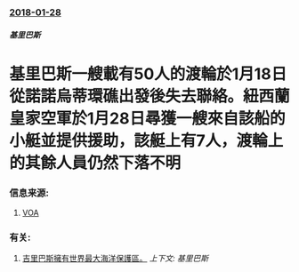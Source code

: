 ### [2018-01-28](/news/2018/01/28/index.md)

##### 基里巴斯
# 基里巴斯一艘載有50人的渡輪於1月18日從諾諾烏蒂環礁出發後失去聯絡。紐西蘭皇家空軍於1月28日尋獲一艘來自該船的小艇並提供援助，該艇上有7人，渡輪上的其餘人員仍然下落不明 




### 信息来源:

1. [VOA](https://www.voanews.com/a/seven-survivors-of-missing-ferry-in-pacific/4228355.html)

### 有关:

1. [吉里巴斯擁有世界最大海洋保護區。](/news/2008/02/14/吉里巴斯擁有世界最大海洋保護區.md) _上下文: 基里巴斯_
